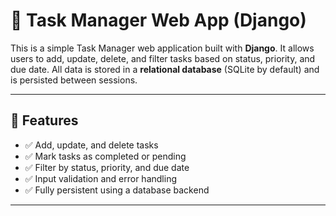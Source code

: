 # 📝 Task Manager Web App (Django)

This is a simple Task Manager web application built with **Django**. It allows users to add, update, delete, and filter tasks based on status, priority, and due date. All data is stored in a **relational database** (SQLite by default) and is persisted between sessions.

---

## 🚀 Features

- ✅ Add, update, and delete tasks
- ✅ Mark tasks as completed or pending
- ✅ Filter by status, priority, and due date
- ✅ Input validation and error handling
- ✅ Fully persistent using a database backend

---

